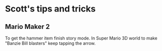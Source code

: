 # Scott's tips and tricks
## Mario Maker 2
To get the hammer item finish story mode.
In Super Mario 3D world to make "Banzie Bill blasters" keep tapping the arrow.
